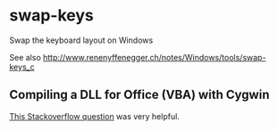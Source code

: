 # swap-keys
Swap the keyboard layout on Windows

See also http://www.renenyffenegger.ch/notes/Windows/tools/swap-keys_c

## Compiling a DLL for Office (VBA) with Cygwin

[This Stackoverflow question](https://stackoverflow.com/questions/30265036/dll-compiled-from-c-source-code-not-able-to-use-in-excel-vba-file-not-found-er) was very helpful.
